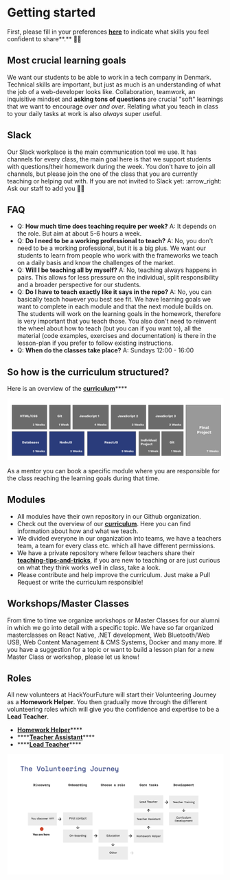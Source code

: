 # Getting started

First, please fill in your preferences [**here**](https://forms.gle/cefozDVktRJ5nAzGA) to indicate what skills you feel confident to share**.** 🧠🙌 

## Most crucial learning goals

We want our students to be able to work in a tech company in Denmark. Technical skills are important, but just as much is an understanding of what the job of a web-developer looks like. Collaboration, teamwork, an inquisitive mindset and **asking tons of questions** are crucial "soft" learnings that we want to encourage _over and over_. Relating what you teach in class to your daily tasks at work is also _always_ super useful.

## Slack

Our Slack workplace is the main communication tool we use. It has channels for every class, the main goal here is that we support students with questions/their homework during the week. You don't have to join all channels, but please join the one of the class that you are currently teaching or helping out with. If you are not invited to Slack yet: :arrow\_right: Ask our staff to add you 👨‍💻

## FAQ

* Q: **How much time does teaching require per week?** A: It depends on the role. But aim at about 5-6 hours a week.
* Q: **Do I need to be a working professional to teach?** A: No, you don't need to be a working professional, but it is a big plus. We want our students to learn from people who work with the frameworks we teach on a daily basis and know the challenges of the market.
* Q: **Will I be teaching all by myself?** A: No, teaching always happens in pairs. This allows for less pressure on the individual, split responsibility and a broader perspective for our students.
* Q: **Do I have to teach exactly like it says in the repo?** A: No, you can basically teach however you best see fit. We have learning goals we want to complete in each module and that the next module builds on. The students will work on the learning goals in the homework, therefore is very important that you teach those. You also don't need to reinvent the wheel about how to teach \(but you can if you want to\), all the material \(code examples, exercises and documentation\) is there in the lesson-plan if you prefer to follow existing instructions.
* Q: **When do the classes take place?** A: Sundays 12:00 - 16:00

## So how is the curriculum structured?

Here is an overview of the [**curriculum**](https://github.com/HackYourFuture-CPH/curriculum)\*\*\*\*

![Curriculum graphic + project](https://raw.githubusercontent.com/HackYourFuture-CPH/curriculum/master/curriculum_2020.png)

As a mentor you can book a specific module where you are responsible for the class reaching the learning goals during that time.

## Modules

* All modules have their own repository in our Github organization.
* Check out the overview of our [**curriculum**](https://github.com/HackYourFuture-CPH/curriculum). Here you can find information about how and what we teach.
* We divided everyone in our organization into teams, we have a teachers team, a team for every class etc. which all have different permissions.
* We have a private repository where fellow teachers share their [**teaching-tips-and-tricks**](https://github.com/HackYourFuture/teaching_tips_tricks), if you are new to teaching or are just curious on what they think works well in class, take a look.
* Please contribute and help improve the curriculum. Just make a Pull Request or write the curriculum responsible!

## Workshops/Master Classes

From time to time we organize workshops or Master Classes for our alumni in which we go into detail with a specific topic. We have so far organized masterclasses on React Native, .NET development, Web Bluetooth/Web USB, Web Content Management & CMS Systems, Docker and many more. If you have a suggestion for a topic or want to build a lesson plan for a new Master Class or workshop, please let us know!

## Roles

All new volunteers at HackYourFuture will start their Volunteering Journey as a **Homework Helper**. You then gradually move through the different volunteering roles which will give you the confidence and expertise to be a **Lead Teacher**.

* [**Homework Helper**](roles/homework-helper.md)\*\*\*\*
* \*\*\*\*[**Teacher Assistant**](roles/teaching-assistant.md)\*\*\*\*
* \*\*\*\*[**Lead Teacher**](roles/lead-teacher.md)\*\*\*\*

![Volunteering Journey](.gitbook/assets/volunteering-journey.png)

